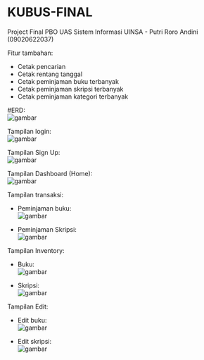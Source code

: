 # KUBUS-FINAL
Project Final PBO UAS Sistem Informasi UINSA - Putri Roro Andini (09020622037)<br>

Fitur tambahan:<br>
* Cetak pencarian
* Cetak rentang tanggal
* Cetak peminjaman buku terbanyak
* Cetak peminjaman skripsi terbanyak
* Cetak peminjaman kategori terbanyak

#ERD: <br>
![gambar](https://github.com/oiandin/KUBUSFINAL/assets/119121592/3b232489-3f14-4ba9-b0b6-1bb89d3c6d10)<br>

Tampilan login: <br>
![gambar](https://github.com/oiandin/KUBUSFINAL/assets/119121592/8a91c1f3-15eb-4d79-b083-18b521f06b80)<br>

Tampilan Sign Up: <br>
![gambar](https://github.com/oiandin/KUBUSFINAL/assets/119121592/3c81df16-bab7-4bbe-b305-cbcd0fb999a4)<br>

Tampilan Dashboard (Home): <br>
![gambar](https://github.com/oiandin/KUBUSFINAL/assets/119121592/ac92e7bd-3c0c-4bfb-80f2-4df3d46c6383)<br>

Tampilan transaksi: <br>
* Peminjaman buku:<br>
![gambar](https://github.com/oiandin/KUBUSFINAL/assets/119121592/2bced2d6-3087-4ccd-bbe2-a61084475560)<br>

* Peminjaman Skripsi: <br>
![gambar](https://github.com/oiandin/KUBUSFINAL/assets/119121592/d6f5ff21-020c-4f0f-aaf3-9b00441c07fd)<br>

Tampilan Inventory: <br>
* Buku:<br>
![gambar](https://github.com/oiandin/KUBUSFINAL/assets/119121592/dcb47e87-d529-44c9-872a-dd2872081898)<br>

* Skripsi: <br>
![gambar](https://github.com/oiandin/KUBUSFINAL/assets/119121592/391b08dc-aa23-45d6-9a5d-1bac60ccd55e)<br>

Tampilan Edit: <br>
* Edit buku:<br>
![gambar](https://github.com/oiandin/KUBUSFINAL/assets/119121592/affab923-4c87-4ee3-8d86-e2abbbe56232)<br>

* Edit skripsi: <br>
  ![gambar](https://github.com/oiandin/KUBUSFINAL/assets/119121592/794cbfaf-d35c-4841-a59c-07ec8120c080)<br>

